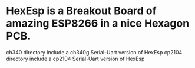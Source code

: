 # HexEsp is a Breakout Board of amazing ESP8266 in a nice Hexagon PCB.

ch340 directory include a  ch340g Serial-Uart version of HexEsp
cp2104 directory include a  cp2104 Serial-Uart version of HexEsp

